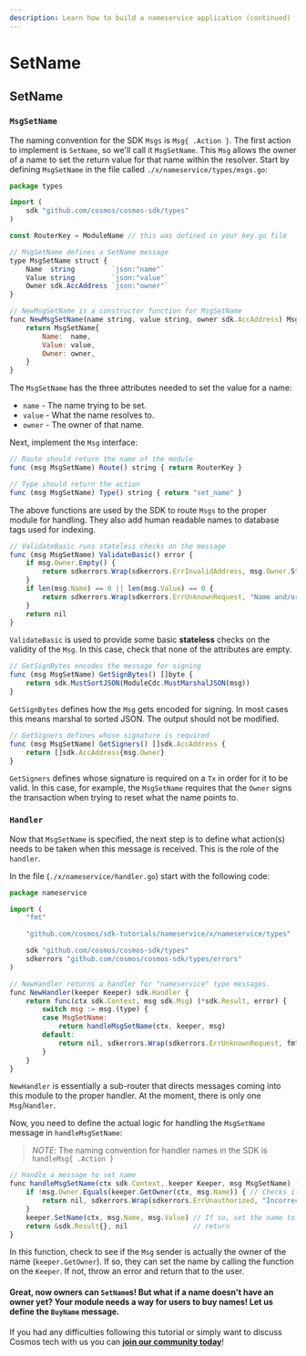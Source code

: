 ```yaml
---
description: Learn how to build a nameservice application (continued)
---
```


# SetName

## SetName <a id="setname"></a>

### `MsgSetName` <a id="msgsetname"></a>

The naming convention for the SDK `Msgs` is `Msg{ .Action }`. The first action to implement is `SetName`, so we'll call it `MsgSetName`. This `Msg` allows the owner of a name to set the return value for that name within the resolver. Start by defining `MsgSetName` in the file called `./x/nameservice/types/msgs.go`:

```javascript
package types

import (
    sdk "github.com/cosmos/cosmos-sdk/types"
)

const RouterKey = ModuleName // this was defined in your key.go file

// MsgSetName defines a SetName message
type MsgSetName struct {
    Name  string         `json:"name"`
    Value string         `json:"value"`
    Owner sdk.AccAddress `json:"owner"`
}

// NewMsgSetName is a constructor function for MsgSetName
func NewMsgSetName(name string, value string, owner sdk.AccAddress) MsgSetName {
    return MsgSetName{
        Name:  name,
        Value: value,
        Owner: owner,
    }
}
```

The `MsgSetName` has the three attributes needed to set the value for a name:

* `name` - The name trying to be set.
* `value` - What the name resolves to.
* `owner` - The owner of that name.

Next, implement the `Msg` interface:

```javascript
// Route should return the name of the module
func (msg MsgSetName) Route() string { return RouterKey }

// Type should return the action
func (msg MsgSetName) Type() string { return "set_name" }
```

The above functions are used by the SDK to route `Msgs` to the proper module for handling. They also add human readable names to database tags used for indexing.

```javascript
// ValidateBasic runs stateless checks on the message
func (msg MsgSetName) ValidateBasic() error {
    if msg.Owner.Empty() {
        return sdkerrors.Wrap(sdkerrors.ErrInvalidAddress, msg.Owner.String())
    }
    if len(msg.Name) == 0 || len(msg.Value) == 0 {
        return sdkerrors.Wrap(sdkerrors.ErrUnknownRequest, "Name and/or Value cannot be empty")
    }
    return nil
}
```

`ValidateBasic` is used to provide some basic **stateless** checks on the validity of the `Msg`. In this case, check that none of the attributes are empty.

```javascript
// GetSignBytes encodes the message for signing
func (msg MsgSetName) GetSignBytes() []byte {
    return sdk.MustSortJSON(ModuleCdc.MustMarshalJSON(msg))
}
```

`GetSignBytes` defines how the `Msg` gets encoded for signing. In most cases this means marshal to sorted JSON. The output should not be modified.

```javascript
// GetSigners defines whose signature is required
func (msg MsgSetName) GetSigners() []sdk.AccAddress {
    return []sdk.AccAddress{msg.Owner}
}
```

`GetSigners` defines whose signature is required on a `Tx` in order for it to be valid. In this case, for example, the `MsgSetName` requires that the `Owner` signs the transaction when trying to reset what the name points to.

### `Handler` <a id="handler"></a>

Now that `MsgSetName` is specified, the next step is to define what action\(s\) needs to be taken when this message is received. This is the role of the `handler`.

In the file \(`./x/nameservice/handler.go`\) start with the following code:

```javascript
package nameservice

import (
    "fmt"

    "github.com/cosmos/sdk-tutorials/nameservice/x/nameservice/types"

    sdk "github.com/cosmos/cosmos-sdk/types"
    sdkerrors "github.com/cosmos/cosmos-sdk/types/errors"
)

// NewHandler returns a handler for "nameservice" type messages.
func NewHandler(keeper Keeper) sdk.Handler {
    return func(ctx sdk.Context, msg sdk.Msg) (*sdk.Result, error) {
        switch msg := msg.(type) {
        case MsgSetName:
            return handleMsgSetName(ctx, keeper, msg)
        default:
            return nil, sdkerrors.Wrap(sdkerrors.ErrUnknownRequest, fmt.Sprintf("Unrecognized nameservice Msg type: %v", msg.Type()))
        }
    }
}
```

`NewHandler` is essentially a sub-router that directs messages coming into this module to the proper handler. At the moment, there is only one `Msg`/`Handler`.

Now, you need to define the actual logic for handling the `MsgSetName` message in `handleMsgSetName`:

> _NOTE_: The naming convention for handler names in the SDK is `handleMsg{ .Action }`

```javascript
// Handle a message to set name
func handleMsgSetName(ctx sdk.Context, keeper Keeper, msg MsgSetName) (*sdk.Result, error) {
    if !msg.Owner.Equals(keeper.GetOwner(ctx, msg.Name)) { // Checks if the the msg sender is the same as the current owner
        return nil, sdkerrors.Wrap(sdkerrors.ErrUnauthorized, "Incorrect Owner") // If not, throw an error
    }
    keeper.SetName(ctx, msg.Name, msg.Value) // If so, set the name to the value specified in the msg.
    return &sdk.Result{}, nil                // return
}
```

In this function, check to see if the `Msg` sender is actually the owner of the name \(`keeper.GetOwner`\). If so, they can set the name by calling the function on the `Keeper`. If not, throw an error and return that to the user.

#### Great, now owners can `SetName`s! But what if a name doesn't have an owner yet? Your module needs a way for users to buy names! Let us define the `BuyName` message. <a id="great-now-owners-can-setnames-but-what-if-a-name-doesn-t-have-an-owner-yet-your-module-needs-a-way-for-users-to-buy-names-let-us-define-define-the-buyname-message"></a>

If you had any difficulties following this tutorial or simply want to discuss Cosmos tech with us you can [**join our community today**](https://discord.gg/fszyM7K)!

